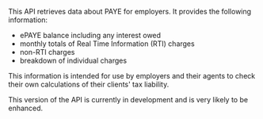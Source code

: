 This API retrieves data about PAYE for employers. It provides the following information:
* ePAYE balance including any interest owed
* monthly totals of Real Time Information (RTI) charges
* non-RTI charges
* breakdown of individual charges

This information is intended for use by employers and their agents to check their own calculations of their clients' tax liability.

This version of the API is currently in development and is very likely to be enhanced.

